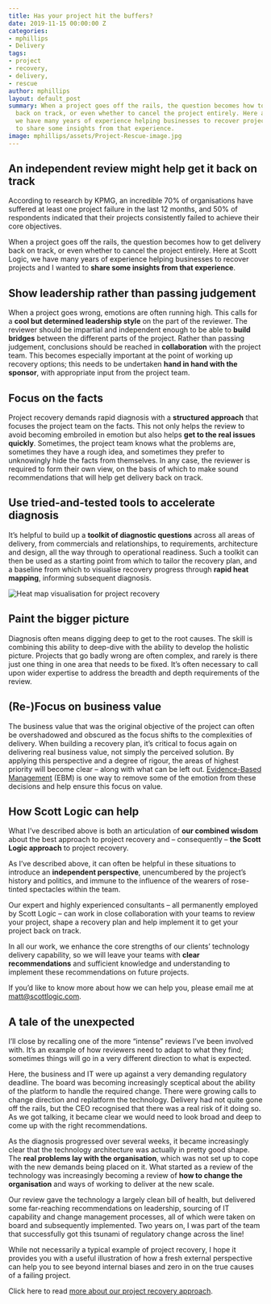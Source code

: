 ```yaml
---
title: Has your project hit the buffers?
date: 2019-11-15 00:00:00 Z
categories:
- mphillips
- Delivery
tags:
- project
- recovery,
- delivery,
- rescue
author: mphillips
layout: default_post
summary: When a project goes off the rails, the question becomes how to get delivery
  back on track, or even whether to cancel the project entirely. Here at Scott Logic,
  we have many years of experience helping businesses to recover projects and I wanted
  to share some insights from that experience.
image: mphillips/assets/Project-Rescue-image.jpg
---
```


## An independent review might help get it back on track

According to research by KPMG, an incredible 70% of organisations have suffered at least one project failure in the last 12 months, and 50% of respondents indicated that their projects consistently failed to achieve their core objectives.

When a project goes off the rails, the question becomes how to get delivery back on track, or even whether to cancel the project entirely. Here at Scott Logic, we have many years of experience helping businesses to recover projects and I wanted to **share some insights from that experience**.

## Show leadership rather than passing judgement

When a project goes wrong, emotions are often running high. This calls for a **cool but determined leadership style** on the part of the reviewer. The reviewer should be impartial and independent enough to be able to **build bridges** between the different parts of the project. Rather than passing judgement, conclusions should be reached in **collaboration** with the project team. This becomes especially important at the point of working up recovery options; this needs to be undertaken **hand in hand with the sponsor**, with appropriate input from the project team.

## Focus on the facts

Project recovery demands rapid diagnosis with a **structured approach** that focuses the project team on the facts. This not only helps the review to avoid becoming embroiled in emotion but also helps **get to the real issues quickly**. Sometimes, the project team knows what the problems are, sometimes they have a rough idea, and sometimes they prefer to unknowingly hide the facts from themselves. In any case, the reviewer is required to form their own view, on the basis of which to make sound recommendations that will help get delivery back on track. 

## Use tried-and-tested tools to accelerate diagnosis

It’s helpful to build up a **toolkit of diagnostic questions** across all areas of delivery, from commercials and relationships, to requirements, architecture and design, all the way through to operational readiness. Such a toolkit can then be used as a starting point from which to tailor the recovery plan, and a baseline from which to visualise recovery progress through **rapid heat mapping**, informing subsequent diagnosis.

![Heat map visualisation for project recovery]({{site.baseurl}}/mphillips/assets/Project-rescue-heat-map-for-blog.jpg)

## Paint the bigger picture

Diagnosis often means digging deep to get to the root causes. The skill is combining this ability to deep-dive with the ability to develop the holistic picture. Projects that go badly wrong are often complex, and rarely is there just one thing in one area that needs to be fixed. It’s often necessary to call upon wider expertise to address the breadth and depth requirements of the review.

## (Re-)Focus on business value

The business value that was the original objective of the project can often be overshadowed and obscured as the focus shifts to the complexities of delivery. When building a recovery plan, it’s critical to focus again on delivering real business value, not simply the perceived solution. By applying this perspective and a degree of rigour, the areas of highest priority will become clear – along with what can be left out. [Evidence-Based Management](https://www.scottlogic.com/what-we-do/agile-and-devops/) (EBM) is one way to remove some of the emotion from these decisions and help ensure this focus on value.

## How Scott Logic can help

What I’ve described above is both an articulation of **our combined wisdom** about the best approach to project recovery and – consequently – **the Scott Logic approach** to project recovery.

As I’ve described above, it can often be helpful in these situations to introduce an **independent perspective**, unencumbered by the project’s history and politics, and immune to the influence of the wearers of rose-tinted spectacles within the team. 

Our expert and highly experienced consultants – all permanently employed by Scott Logic – can work in close collaboration with your teams to review your project, shape a recovery plan and help implement it to get your project back on track.

In all our work, we enhance the core strengths of our clients’ technology delivery capability, so we will leave your teams with **clear recommendations** and sufficient knowledge and understanding to implement these recommendations on future projects. 

If you’d like to know more about how we can help you, please email me at [matt@scottlogic.com](mailto:matt@scottlogic.com).

## A tale of the unexpected

I’ll close by recalling one of the more “intense” reviews I’ve been involved with. It’s an example of how reviewers need to adapt to what they find; sometimes things will go in a very different direction to what is expected. 

Here, the business and IT were up against a very demanding regulatory deadline. The board was becoming increasingly sceptical about the ability of the platform to handle the required change. There were growing calls to change direction and replatform the technology. Delivery had not quite gone off the rails, but the CEO recognised that there was a real risk of it doing so. As we got talking, it became clear we would need to look broad and deep to come up with the right recommendations.

As the diagnosis progressed over several weeks, it became increasingly clear that the technology architecture was actually in pretty good shape. The **real problems lay with the organisation**, which was not set up to cope with the new demands being placed on it. What started as a review of the technology was increasingly becoming a review of **how to change the organisation** and ways of working to deliver at the new scale. 

Our review gave the technology a largely clean bill of health, but delivered some far-reaching recommendations on leadership, sourcing of IT capability and change management processes, all of which were taken on board and subsequently implemented. Two years on, I was part of the team that successfully got this tsunami of regulatory change across the line! 

While not necessarily a typical example of project recovery, I hope it provides you with a useful illustration of how a fresh external perspective can help you to see beyond internal biases and zero in on the true causes of a failing project.

Click here to read [more about our project recovery approach](https://www.scottlogic.com/what-we-do/project-recovery/).
